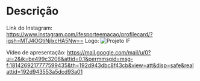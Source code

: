 # Descrição

Link do Instagram:
https://www.instagram.com/ifesporteemacao/profilecard/?igsh=MTJ4OGtiNjlxcHA5Nw==
Logo:
 ![Projeto IF](https://github.com/user-attachments/assets/64b08d27-b0dd-4062-9983-e9f967d5f505) 


Vídeo de apresentação:
https://mail.google.com/mail/u/0?ui=2&ik=be499c3208&attid=0.1&permmsgid=msg-f:1814269217777599435&th=192d943dbc8f43cb&view=att&disp=safe&realattid=192d943553a5dcd93a01
